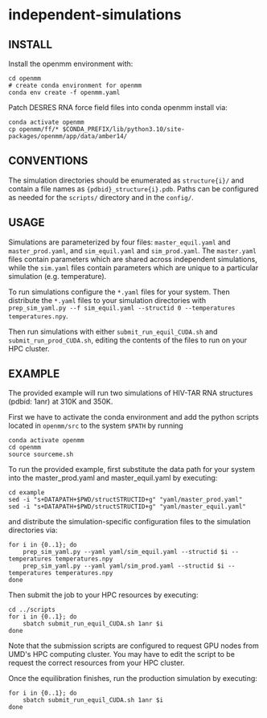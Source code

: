 # independent-simulations

## INSTALL
Install the openmm environment with: 
```
cd openmm
# create conda environment for openmm
conda env create -f openmm.yaml
```

Patch DESRES RNA force field files into conda openmm install via:
```
conda activate openmm
cp openmm/ff/* $CONDA_PREFIX/lib/python3.10/site-packages/openmm/app/data/amber14/
```

## CONVENTIONS

The simulation directories should be enumerated as ```structure{i}/``` and contain a file names as ```{pdbid}_structure{i}.pdb```. Paths can be configured as needed for the ```scripts/``` directory and in the ```config/```.

## USAGE

Simulations are parameterized by four files: ```master_equil.yaml``` and ```master_prod.yaml```, and  ```sim_equil.yaml``` and ```sim_prod.yaml```. The ```master.yaml``` files contain parameters which are shared across independent simulations, while the ```sim.yaml``` files contain parameters which are unique to a particular simulation (e.g. temperature).

To run simulations configure the ```*.yaml``` files for your system. Then distribute the ```*.yaml``` files to your simulation directories with ```prep_sim_yaml.py --f sim_equil.yaml --structid 0 --temperatures temperatures.npy```.

Then run simulations with either ```submit_run_equil_CUDA.sh``` and ```submit_run_prod_CUDA.sh```, editing the contents of the files to run on your HPC cluster.

## EXAMPLE

The provided example will run two simulations of HIV-TAR RNA structures (pdbid: 1anr) at 310K and 350K.

First we have to activate the conda environment and add the python scripts located in ```openmm/src``` to the system ```$PATH``` by running
```
conda activate openmm
cd openmm
source sourceme.sh
```

To run the provided example, first substitute the data path for your system into the master_prod.yaml and master_equil.yaml by executing:
```
cd example
sed -i "s+DATAPATH+$PWD/structSTRUCTID+g" "yaml/master_prod.yaml"
sed -i "s+DATAPATH+$PWD/structSTRUCTID+g" "yaml/master_equil.yaml"
```
and distribute the simulation-specific configuration files to the simulation directories via:
```
for i in {0..1}; do
	prep_sim_yaml.py --yaml yaml/sim_equil.yaml --structid $i --temperatures temperatures.npy
	prep_sim_yaml.py --yaml yaml/sim_prod.yaml --structid $i --temperatures temperatures.npy
done
```

Then submit the job to your HPC resources by executing:
```
cd ../scripts
for i in {0..1}; do
	sbatch submit_run_equil_CUDA.sh 1anr $i
done
```
Note that the submission scripts are configured to request GPU nodes from UMD's HPC computing cluster. You may have to edit the script to be request the correct resources from your HPC cluster. 

Once the equilibration finishes, run the production simulation by executing:
```
for i in {0..1}; do
	sbatch submit_run_equil_CUDA.sh 1anr $i
done
```
